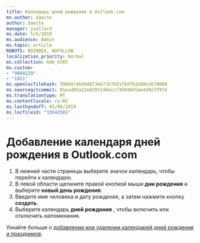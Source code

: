 ```yaml
---
title: Календарь дней рождения в Outlook.com
ms.author: daeite
author: daeite
manager: joallard
ms.date: 5/6/2019
ms.audience: Admin
ms.topic: article
ROBOTS: NOINDEX, NOFOLLOW
localization_priority: Normal
ms.collection: Adm_O365
ms.custom:
- "9000229"
- "1811"
ms.openlocfilehash: 5908474649dbf3eb77e7b91f8df6a508e36f8080
ms.sourcegitcommit: 01ead85a22e62931db4cc73604b65ae4d923f974
ms.translationtype: MT
ms.contentlocale: ru-RU
ms.lasthandoff: 05/06/2019
ms.locfileid: "33643581"
---
```

# <a name="add-a-birthday-calendar-in-outlookcom"></a>Добавление календаря дней рождения в Outlook.com

1. В нижней части страницы выберите значок календарь, чтобы перейти к календарю.
1. В левой области щелкните правой кнопкой мыши **дни рождения** и выберите **новый день рождения**.
1. Введите имя человека и дату рождения, а затем нажмите кнопку **создать**.
1. Выберите календарь **дней рождения** , чтобы включить или отключить напоминания.

Узнайте больше о [добавлении или удалении календарей дней рождения и праздников](https://support.office.com/article/b8e636da-fda8-413f-940e-68396efa49a6).